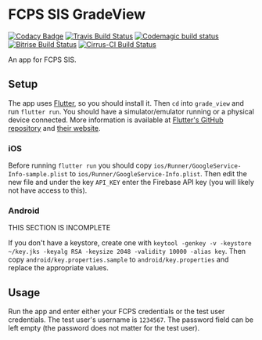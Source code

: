# FCPS SIS GradeView
[![Codacy Badge](https://api.codacy.com/project/badge/Grade/ad20713867594ba3a5a3a9eb2627e00a)](https://app.codacy.com/app/sumanthratna/grade_view?utm_source=github.com&utm_medium=referral&utm_content=sumanthratna/grade_view&utm_campaign=Badge_Grade_Dashboard)
[![Travis Build Status](https://api.travis-ci.org/sumanthratna/grade_view.svg?branch=master)](https://travis-ci.org/sumanthratna/grade_view) [![Codemagic build status](https://api.codemagic.io/apps/5cbcc27533718337908b8cc2/5cbcc27533718337908b8cc1/status_badge.svg)](https://codemagic.io/apps/5cbcc27533718337908b8cc2/5cbcc27533718337908b8cc1/latest_build) [![Bitrise Build Status](https://app.bitrise.io/app/1eb88e8e2f886294/status.svg?token=dbUXfDkBiOLZlYKQiZTgZA&branch=master)](https://app.bitrise.io/app/1eb88e8e2f886294) [![Cirrus-CI Build Status](https://api.cirrus-ci.com/github/sumanthratna/grade_view.svg)](https://cirrus-ci.com/github/sumanthratna/grade_view)

An app for FCPS SIS.

## Setup
The app uses [Flutter](https://flutter.dev), so you should install it. Then `cd` into `grade_view` and run `flutter run`. You should have a simulator/emulator running or a physical device connected. More information is available at [Flutter's GitHub repository](https://github.com/flutter/flutter) and [their website](https://flutter.dev).

### iOS
Before running `flutter run` you should copy `ios/Runner/GoogleService-Info-sample.plist` to `ios/Runner/GoogleService-Info.plist`. Then edit the new file and under the key `API_KEY` enter the Firebase API key (you will likely not have access to this).

### Android
THIS SECTION IS INCOMPLETE

If you don't have a keystore, create one with `keytool -genkey -v -keystore ~/key.jks -keyalg RSA -keysize 2048 -validity 10000 -alias key`. Then copy `android/key.properties.sample` to `android/key.properties` and replace the appropriate values.

## Usage
Run the app and enter either your FCPS credentials or the test user credentials. The test user's username is `1234567`. The password field can be left empty (the password does not matter for the test user).
